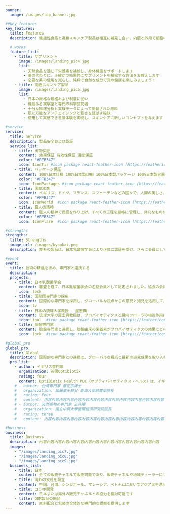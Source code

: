 ```yaml
---
banner:
  image: /images/top_banner.jpg

##key features
key_features:
  title: Features
  description: 機能性食品と高級スキンケア製品は相互に補完し合い、内服と外用で細胞の生命力を延ばします。常に世界と連携し、世界級高品質の原料を選び、妥協せず、遅れを取らないようにします。

  # works
  feature_list:
    - title: サプリメント  
      image: /images/landing_pic4.jpg
      list:
        - 天然食品を通じて栄養素を補給し、身体機能をサポートします
        - 薬の代わりに、正確かつ効果的にサプリメントを補給する方法をお教えします
        - 必要な薬の使用を減らし、純粋で自然な成分で真の健康を楽しみましょう！
    - title: 高級スキンケア製品
      image: /images/landing_pic5.jpg
      list:
        - 日本の厳格な規格および制度に従い
        - 権威ある実験室と専門の科学研究者
        - 十分な臨床分析と実験データによって開発された原料
        - 肌に万能なアンチエイジングと若さを延ばす秘訣
        - 使用して実感できる肌体験を実現し、スキンケアに新しいコンセプトを与えます

#service
service:
  title: Service
  description: 製品安全および認証
  service_list:
    - title: 出荷保証
      content: 効果保証 有效性保証 濃度保証
      color: "#FFB347"
      icon: IconTir #icon package react-feather-icon [https://feathericons.com]
    - title: パッケージ保証
      content: 100%日本仕様 100%日本製印刷 100%日本製パッケージ 100%日本製容器
      color: "#FFB347"
      icon: IconPackages #icon package react-feather-icon [https://feathericons.com]
    - title: 国際水準
      content: イギリス、ドイツ、フランス、スウェーデンなどの国々で、人間の美しさ、健康、若さの維持に役立つ原料を幅広く探し求めております
      color: "#FFB347"
      icon: IconWorld  #icon package react-feather-icon [https://feathericons.com]
    - title: 職人の精神
      content: 職人の精神で商品を作り上げ、すべての工程を厳格に管理し、非凡なものを生み出します
      color: "#FFB347"
      icon: IconFlare  #icon package react-feather-icon [https://feathericons.com]

#strengths
strengths:
  title: Strengths
  image_url: /images/kyoukai.png
  description: 弊社の製品は、日本乳酸菌学会により正式に認証を受け、さらに会員として登録されています。この認証は、製品の品質と信頼性を証明するものであり、乳酸菌研究の最前線に立つ専門家たちからの支持を得ていることを示しています。学会の会員として、弊社は最新の研究成果を共有し、プロバイオティクス分野の発展に貢献してまいります。

#event
event:
  title: 技術の精進を求め、専門家と連携する
  description: 
  projects:
    - title: 日本乳酸菌学会
      content: 審査を経て、日本乳酸菌学会の名誉会員として認定されました。協会の会員の多くは医師であり、定期的な研究会で豊富な臨床経験とデータを得ています。プロバイオティクスは、将来的な傾向として、微生物やウイルスに対する疾病の逆転や、それが世界中の人々に与える影響に対抗することができると考えられています
      icon: lock
    - title: 国際間専門家の採用
      content: 国際的な専門家を採用し、グローバルな視点からの意見と知見を活用して、プロバイオティクス研究をさらに発展させることを目指しています。これにより、多様な文化や地域における微生物の利用に関する理解を深め、より効果的な健康改善策を提供することが可能となります。
      icon: tv
    - title: 日本の琉球大学教授 - 屋宏典
      content: 琉球大学の屋宏典教授は、プロバイオティクスと腸内フローラの相互作用に関する専門的な研究を行っています。教授の研究は、腸内環境の健康が全身の健康に与える影響についての理解を深めるために貢献しており、その知識を活用して新たなプロバイオティクス製品の開発をサポートしています。
      icon: tool  #icon package react-feather-icon [https://feathericons.com/]
    - title: 胎盤専門家
      content: 胎盤専門家と連携し、胎盤由来の栄養素がプロバイオティクスの効果にどのように影響するかを研究しています。この取り組みは、母体の健康と新生児の発達における微生物の役割を理解し、より効果的な健康管理と治療法の開発に繋げることを目的としています。
      icon: lock  #icon package react-feather-icon [https://feathericons.com/]

#global_pro
global_pro:
  title: Global
  description: 国際的な専門家との連携は、グローバルな視点と最新の研究成果を取り入れるための重要な戦略です。この連携により、特定の分野における知識の共有や共同研究が促進され、技術革新や研究の質が向上します
  pro_list:
    - author: イギリス専門家
      organization: 英國Optibiotix
      rating: four
      content: OptiBiotix Health PLC（オプティバイオティクス・ヘルス）は、イギリスを拠点とするバイオテクノロジー企業です。同社は、特にプロバイオティクス（有益な微生物）やプレバイオティクス（腸内の善玉菌を増やす食物成分）を活用した健康改善のための革新的な製品を開発しています。
    # - author: 台湾専門家 蔡正宗博士 
    #   organization: 諾麗果王教父-東海大學前農學院長
    #   rating: four
    #   content: 內容內容內容內容內容內容內容內容內容內容內容內容內容內容內容內容
    # - author: 天然薬物の専門家 王升陽
    #   organization: 國立中興大學循環經濟研究院院長
    #   rating: three
    #   content: 內容內容內容內容內容內容內容內容內容內容內容內容內容內容內容內容

#business
business:
  title: Business
  description: 內容內容內容內容內容內容內容內容內容內容內容內容內容內容內容內容
  images:
    - "/images/landing_pic7.jpg"
    - "/images/landing_pic8.jpg"
    - "/images/landing_pic9.jpg"
  business_list:
    - title: 日本
      content: 全ての販売チャネルで販売可能であり、販売チャネルや地域ディーラーについてはお問い合わせください
    - title: 海外の支社を設立
      content: 中国、台湾、シンガポール、マレーシア、ベトナムにおいてアジア太平洋地域のマーケティングネットワークを構築し、アジア太平洋地域の販売チャネルや地域ディーラーについてはお問い合わせください
    - title: コラボ開発
      content: 日本または海外の販売チャネルとの協力を検討可能です
    - title: ODM製品の開発
      content: 原料配合と包装の全体的な専門的な提案を提供します
---
```

